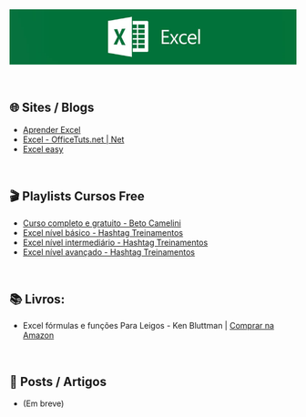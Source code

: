 <div align="center">

 <img src="images/excel-banner.jpg" min-width="1000px" width="1000px" align="center" alt="image">
   
</div>
<br><br>

## 🌐 Sites / Blogs

+ [Aprender Excel](https://www.aprenderexcel.com.br/tutoriais)
+ [Excel - OfficeTuts.net | Net](https://excel.officetuts.net/)
+ [Excel easy](https://www.excel-easy.com/)

<br>

## 🎬 Playlists Cursos Free

+ [Curso completo e gratuito - Beto Camelini](https://www.youtube.com/watch?v=9OIWw2h7al0&list=PLFVUrXYB__lbg2ttKhleZbLfXABwtx2ni)
+ [Excel nível básico - Hashtag Treinamentos](https://www.youtube.com/watch?v=Ufmem0LjubI&list=PLxjKFMYkZ9OciqkeAGy7w9Rc3CoO80MpK)
+ [Excel nível intermediário - Hashtag Treinamentos](https://www.youtube.com/playlist?list=PLxjKFMYkZ9OevV2_avEsX4f-1wckM45K0)
+ [Excel nível avançado - Hashtag Treinamentos](https://www.youtube.com/playlist?list=PLxjKFMYkZ9OdV7vanbNlh5hzXjbVKIU1g)

<br>

## 📚  Livros: 
 
+ Excel fórmulas e funções Para Leigos - Ken Bluttman | [Comprar na Amazon](https://www.amazon.com.br/dp/8550808458?tag=inlivros-20&linkCode=osi&th=1&psc=1&keywords=livros%20de%20excel)

<br>

## 📰 Posts / Artigos

+ (Em breve)
